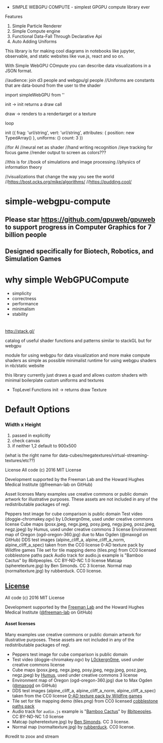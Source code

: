 - SIMPLE WEBGPU COMPUTE - 
simplest GPGPU compute library ever



Features 
1. Simple Particle Renderer 
2. Simple Compute engine
3. Functional Data-Fall Through Declarative Api
4. Auto Adding Uniforms 


This library is for making cool diagrams in notebooks like jupyter, observable, and static websites like vue.js, react and so on. 

With Simple WebGPU COmpute you can describe data visualizations in a JSON format.






//audience: join d3 people and webgpu/gl people
//Uniforms are constants that are data-bound from the user to the shader 




import simpleWebGPU from ''


init -> init returns a draw call

draw -> renders to a rendertarget or a texture

loop







init ({
  frag: 'url/string',
  vert: 'url/string',
  attributes: {
    position: new TypedArray()
  },
  uniforms: {}
  count: 3
})












































//for AI 
//neural net as shader
//hand writing recognition
//eye tracking for focus game
//render output to screen as colors???

//this is for 
//book of simulations and image processing 
//physics of information theory

//visualizations that change the way you see the world
//https://bost.ocks.org/mike/algorithms/
//https://pudding.cool/


# simple-webgpu-compute
## Please star https://github.com/gpuweb/gpuweb to support progress in Computer Graphics for 7 billion people
## Designed specifically for Biotech, Robotics, and Simulation Games


# why simple WebGPUCompute
* simplicity
* correctness
* performance
* minimalism
* stability

# 
http://stack.gl/

catalog of useful shader functions and patterns similar to stackGL but for webgpu

module for using webgpu for data visualization and more
make compute shaders as simple as possible
minimalist runtime for using webgpu shaders in nb/static website




this library currently just draws a quad and allows
  custom shaders with minimal boilerplate
  custom uniforms and textures 

* TopLevel Functions
init -> returns draw
Texture 

# Default Options
### Width x Height
1. passed in explicitly
2. check canvas 
3. if neither 1,2 default to 900x500

(what is the right name for data-cubes/megatextures/virtual-streaming-textures/etc??)




License
All code (c) 2016 MIT License

Development supported by the Freeman Lab and the Howard Hughes Medical Institute (@freeman-lab on GitHub)

Asset licenses
Many examples use creative commons or public domain artwork for illustrative purposes. These assets are not included in any of the redistributable packages of regl.

Peppers test image for cube comparison is public domain
Test video (doggie-chromakey.ogv) by L0ckergn0me, used under creative commons license
Cube maps (posx.jpeg, negx.jpeg, posy.jpeg, negy.jpeg, posz.jpeg, negz.jpeg) by Humus, used under creative commons 3 license
Environment map of Oregon (ogd-oregon-360.jpg) due to Max Ogden (@maxogd on GitHub)
DDS test images (alpine_cliff_a, alpine_cliff_a_norm, alpine_cliff_a_spec) taken from the CC0 license 0-AD texture pack by Wildfire games
Tile set for tile mapping demo (tiles.png) from CC0 licensed cobblestone paths pack
Audio track for audio.js example is "Bamboo Cactus" by 8bitpeoples. CC BY-ND-NC 1.0 license
Matcap (spheretexture.jpg) by Ben Simonds. CC 3 license.
Normal map (normaltexture.jpg) by rubberduck. CC0 license.

## [License](LICENSE)

All code (c) 2016 MIT License

Development supported by the [Freeman Lab](https://www.janelia.org/lab/freeman-lab) and the Howard Hughes Medical Institute ([@freeman-lab](https://github.com/freeman-lab) on GitHub)

#### Asset licenses

Many examples use creative commons or public domain artwork for illustrative purposes.  These assets are not included in any of the redistributable packages of regl.

* Peppers test image for cube comparison is public domain
* Test video (doggie-chromakey.ogv) by [L0ckergn0me](https://archive.org/details/L0ckergn0me-PixieGreenScreen446), used under creative commons license
* Cube maps (posx.jpeg, negx.jpeg, posy.jpeg, negy.jpeg, posz.jpeg, negz.jpeg) by [Humus](http://www.humus.name/index.php?page=Textures), used under creative commons 3 license
* Environment map of Oregon (ogd-oregon-360.jpg) due to Max Ogden ([@maxogd](https://github.com/maxogden) on GitHub)
* DDS test images (alpine_cliff_a, alpine_cliff_a_norm, alpine_cliff_a_spec) taken from the CC0 license [0-AD texture pack by Wildfire games](http://opengameart.org/content/0-ad-textures)
* Tile set for tile mapping demo (tiles.png) from CC0 licensed [cobblestone paths pack](http://opengameart.org/content/rpg-tiles-cobble-stone-paths-town-objects)
* Audio track for `audio.js` example is "[Bamboo Cactus](https://archive.org/details/8bp033)" by [8bitpeoples](https://archive.org/details/8bitpeoples).  CC BY-ND-NC 1.0 license
* Matcap (spheretexture.jpg) by [Ben Simonds](https://bensimonds.com/2010/07/30/matcap-generator/). CC 3 license.
* Normal map (normaltexture.jpg) by [rubberduck](http://opengameart.org/node/21219). CC0 license.


#credit to zoox and stream 